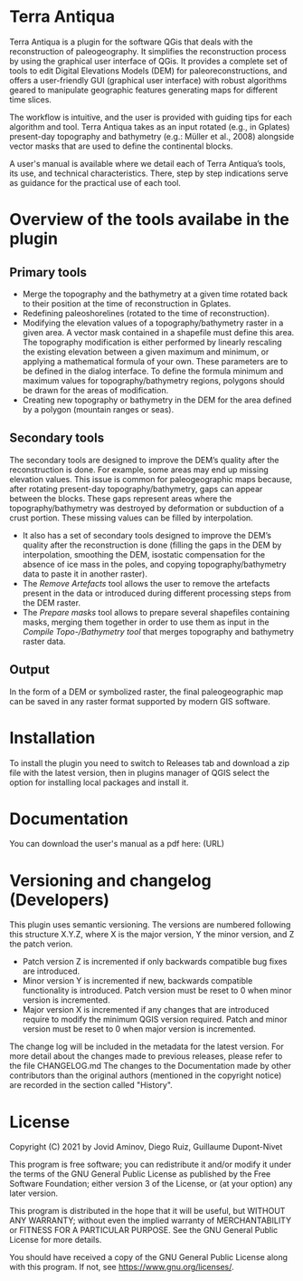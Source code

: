 Terra Antiqua
============================
Terra Antiqua is a plugin for the software QGis that deals with the reconstruction of paleogeography. It simplifies the reconstruction process by using the graphical user interface of QGis. It provides a complete set of tools to edit Digital Elevations Models (DEM) for paleoreconstructions, and offers a user-friendly GUI (graphical user interface) with robust algorithms geared to manipulate geographic features generating maps for different time slices.

The workflow is intuitive, and the user is provided with guiding tips for each algorithm and tool. Terra Antiqua takes as an input rotated (e.g., in Gplates) present-day topography and bathymetry (e.g.: Müller et al., 2008) alongside vector masks that are used to define the continental blocks. 
  
A user's manual is available where we detail each of Terra Antiqua’s tools, its use, and technical characteristics. There, step by step indications serve as guidance for the practical use of each tool. 

Overview of the tools availabe in the plugin
========================================

  Primary tools
  ------------------
  <ul>
<li>Merge the topography and the bathymetry at a given time rotated back to their position at the time of reconstruction in Gplates.
<li>Redefining paleoshorelines (rotated to the time of reconstruction).
<li>Modifying the elevation values of a topography/bathymetry raster in a given area. A vector mask contained in a shapefile must define this area. The topography modification is either performed by linearly rescaling the existing elevation between a given maximum and minimum, or applying a mathematical formula of your own. These parameters are to be defined in the dialog interface. To define the formula minimum and maximum values for topography/bathymetry regions, polygons should be drawn for the areas of modification.
<li>Creating new topography or bathymetry in the DEM for the area defined by a polygon (mountain ranges or seas).
</ul>

Secondary tools
--------------------

The secondary tools are designed to improve the DEM’s quality after the reconstruction is done.
For example, some areas may end up missing elevation values. This issue is common for paleogeographic maps because, after rotating present-day topography/bathymetry, gaps can appear between the blocks. These gaps represent areas where the topography/bathymetry was destroyed by deformation or subduction of a crust portion. These missing values can be filled by interpolation.
<ul>
<li>It also has a set of secondary tools designed to improve the DEM’s quality after the reconstruction is done (filling the gaps in the DEM by interpolation, smoothing the DEM, isostatic compensation for the absence of ice mass in the poles, and copying topography/bathymetry data to paste it in another raster).
<li>The <i>Remove Artefacts</i> tool allows the user to remove the artefacts present in the data or introduced during different processing steps from the DEM raster.
<li>The <i>Prepare masks</i> tool allows to prepare several shapefiles containing masks, merging them together in order to use them as input in the <i>Compile Topo-/Bathymetry tool</i> that merges topography and bathymetry raster data. 
</ul>

Output
----------------------
In the form of a DEM or symbolized raster, the final paleogeographic map can be saved in any raster format supported by modern GIS software.

Installation
====================
To install the plugin you need to switch to Releases tab and download a zip file with the latest version, then in plugins manager of QGIS select the option for installing local packages and install it. 

Documentation
=================
You can download the user's manual as a pdf here: (URL)

Versioning and changelog (Developers)
==================
This plugin uses semantic versioning. The versions are numbered following this structure X.Y.Z, where X is the major version, Y the minor version, and Z the patch verion.

<ul>
<li> Patch version Z is incremented if only backwards compatible bug fixes are introduced.
<li> Minor version Y is incremented if new, backwards compatible functionality is introduced. Patch version must be reset to 0 when minor version is incremented.
<li> Major version X is incremented if any changes that are introduced require to modify the minimum QGIS version required. Patch and minor version must be reset to 0 when major version is incremented.
 </ul>
   
The change log will be included in the metadata for the latest version. For more detail about the changes made to previous releases, please refer to the file CHANGELOG.md
The changes to the Documentation made by other contributors than the original authors (mentioned in the copyright notice) are recorded in the section called "History".
   
License
====================

Copyright (C) 2021 by Jovid Aminov, Diego Ruiz, Guillaume Dupont-Nivet

This program is free software; you can redistribute it and/or modify it under the terms of the GNU General Public License as published by the Free Software Foundation; either version 3 of the License, or (at your option) any later version.

This program is distributed in the hope that it will be useful, but WITHOUT ANY WARRANTY; without even the implied warranty of MERCHANTABILITY or FITNESS FOR A PARTICULAR PURPOSE. See the GNU General Public License for more details.

 You should have received a copy of the GNU General Public License along with this program.  If not, see <https://www.gnu.org/licenses/>.

